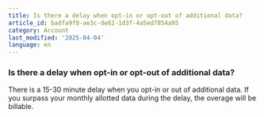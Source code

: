 ```yaml
---
title: Is there a delay when opt-in or opt-out of additional data?
article_id: badfa9f0-ae3c-de62-1d3f-4a5ed7854a95
category: Account
last_modified: '2025-04-04'
language: en
---
```


### Is there a delay when opt-in or opt-out of additional data? 
There is a 15-30 minute delay when you opt-in or out of additional data. If you surpass your monthly allotted data during the delay, the overage will be billable.
